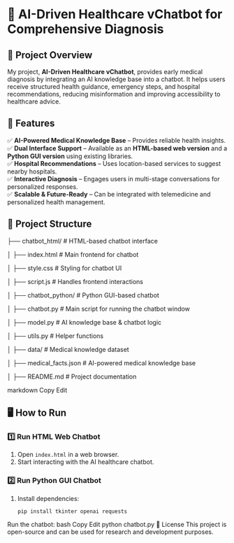 # 🏥 AI-Driven Healthcare vChatbot for Comprehensive Diagnosis  

## 📌 Project Overview  
My project, **AI-Driven Healthcare vChatbot**, provides early medical diagnosis by integrating an AI knowledge base into a chatbot. It helps users receive structured health guidance, emergency steps, and hospital recommendations, reducing misinformation and improving accessibility to healthcare advice.  

## 🚀 Features  
✅ **AI-Powered Medical Knowledge Base** – Provides reliable health insights.  
✅ **Dual Interface Support** – Available as an **HTML-based web version** and a **Python GUI version** using existing libraries.  
✅ **Hospital Recommendations** – Uses location-based services to suggest nearby hospitals.  
✅ **Interactive Diagnosis** – Engages users in multi-stage conversations for personalized responses.  
✅ **Scalable & Future-Ready** – Can be integrated with telemedicine and personalized health management.  

## 📂 Project Structure  

├── chatbot_html/ # HTML-based chatbot interface

│ ├── index.html # Main frontend for chatbot

│ ├── style.css # Styling for chatbot UI

│ ├── script.js # Handles frontend interactions

│ ├── chatbot_python/ # Python GUI-based chatbot

│ ├── chatbot.py # Main script for running the chatbot window

│ ├── model.py # AI knowledge base & chatbot logic

│ ├── utils.py # Helper functions

│ ├── data/ # Medical knowledge dataset

│ ├── medical_facts.json # AI-powered medical knowledge base

│ ├── README.md # Project documentation

markdown
Copy
Edit

## 🖥️ How to Run  

### 1️⃣ **Run HTML Web Chatbot**  
1. Open `index.html` in a web browser.  
2. Start interacting with the AI healthcare chatbot.  

### 2️⃣ **Run Python GUI Chatbot**  
1. Install dependencies:  
   ```bash
   pip install tkinter openai requests
Run the chatbot:
bash
Copy
Edit
python chatbot.py
📜 License
This project is open-source and can be used for research and development purposes.

